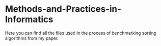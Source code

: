 # Methods-and-Practices-in-Informatics
Here you can find all the files used in the process of benchmarking sorting algorithms from my paper.
